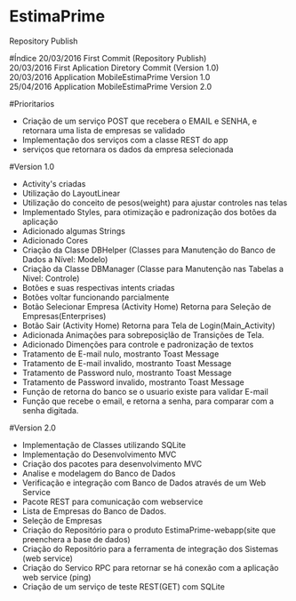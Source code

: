 # EstimaPrime
Repository Publish

#Índice
20/03/2016   First Commit (Repository Publish)   
20/03/2016   First Aplication Diretory Commit (Version 1.0)  
20/03/2016   Application MobileEstimaPrime Version 1.0   
25/04/2016   Application MobileEstimaPrime Version 2.0

#Prioritarios
- Criação de um serviço POST que recebera o EMAIL e SENHA, e retornara uma lista de empresas se validado  
- Implementação dos serviços com a classe REST do app   
- serviços que retornara os dados da empresa selecionada  

#Version 1.0
- Activity's criadas
- Utilização do LayoutLinear
- Utilização do conceito de pesos(weight) para ajustar controles nas telas
- Implementado Styles, para otimização e padronização dos botões da aplicação
- Adicionado algumas Strings
- Adicionado Cores
- Criação da Classe DBHelper (Classes para Manutenção do Banco de Dados a Nível: Modelo)
- Criação da Classe DBManager (Classe para Manutenção nas Tabelas a Nivel: Controle)
- Botões e suas respectivas intents criadas
- Botões voltar funcionando parcialmente
- Botão Selecionar Empresa (Activity Home) Retorna para Seleção de Empresas(Enterprises)
- Botão Sair (Activity Home) Retorna para Tela de Login(Main_Activity)
- Adicionada Animações para sobreposiçlão de Transições de Tela.
- Adicionado Dimenções para controle e padronização de textos
- Tratamento de E-mail nulo, mostranto Toast Message
- Tratamento de E-mail invalido, mostranto Toast Message
- Tratamento de Password nulo, mostranto Toast Message
- Tratamento de Password invalido, mostranto Toast Message
- Função de retorna do banco se o usuario existe para validar E-mail
- Função que recebe o email, e retorna a senha, para comparar com a senha digitada.

#Version 2.0   
- Implementação de Classes utilizando SQLite    
- Implementação do Desenvolvimento MVC    
- Criação dos pacotes para desenvolvimento MVC    
- Analise e modelagem do Banco de Dados   
- Verificação e integração com Banco de Dados através de um Web Service      
- Pacote REST para comunicação com webservice   
- Lista de Empresas do Banco de Dados.
- Seleção de Empresas
- Criação do Repositório para o produto EstimaPrime-webapp(site que preenchera a base de dados)
- Criação do Repositório para a ferramenta de integração dos Sistemas (web service)   
- Criação do Servico RPC para retornar se há conexão com a aplicação web service (ping)   
- Criação de um serviço de teste REST(GET) com SQLite   
